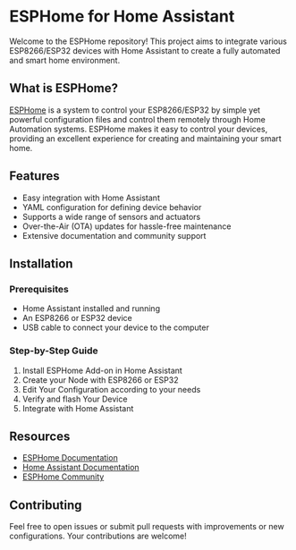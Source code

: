 # ESPHome for Home Assistant

Welcome to the ESPHome repository! This project aims to integrate various ESP8266/ESP32 devices with Home Assistant to create a fully automated and smart home environment.

## What is ESPHome?

[ESPHome](https://esphome.io/) is a system to control your ESP8266/ESP32 by simple yet powerful configuration files and control them remotely through Home Automation systems. ESPHome makes it easy to control your devices, providing an excellent experience for creating and maintaining your smart home.

## Features

- Easy integration with Home Assistant
- YAML configuration for defining device behavior
- Supports a wide range of sensors and actuators
- Over-the-Air (OTA) updates for hassle-free maintenance
- Extensive documentation and community support

## Installation

### Prerequisites

- Home Assistant installed and running
- An ESP8266 or ESP32 device
- USB cable to connect your device to the computer

### Step-by-Step Guide

1. Install ESPHome Add-on in Home Assistant
2. Create your Node with ESP8266 or ESP32
3. Edit Your Configuration according to your needs
4. Verify and flash Your Device
5. Integrate with Home Assistant

## Resources

- [ESPHome Documentation](https://esphome.io/)
- [Home Assistant Documentation](https://www.home-assistant.io/docs/)
- [ESPHome Community](https://community.home-assistant.io/c/projects/esphome/)

## Contributing

Feel free to open issues or submit pull requests with improvements or new configurations. Your contributions are welcome!
